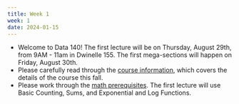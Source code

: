 ```yaml
---
title: Week 1
week: 1
date: 2024-01-15
---
```


- Welcome to Data 140! The first lecture will be on Thursday, August 29th, from 9AM - 11am in Dwinelle 155. The first mega-sections will happen on Friday, August 30th.
- Please carefully read through the [course information](course-info), which covers the details of the course this fall.
- Please work through the [math prerequisites](resources/prereqs). The first lecture will use Basic Counting, Sums, and Exponential and Log Functions.